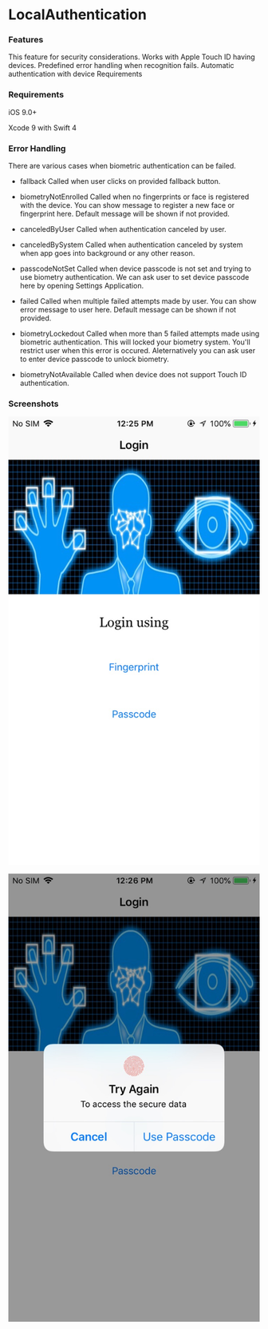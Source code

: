 # LocalAuthentication


### Features
This feature for security considerations.
Works with Apple Touch ID having devices.
Predefined error handling when recognition fails.
Automatic authentication with device Requirements

### Requirements

iOS 9.0+

Xcode 9 with Swift 4

### Error Handling

There are various cases when biometric authentication can be failed.

- fallback
Called when user clicks on provided fallback button.

- biometryNotEnrolled
Called when no fingerprints or face is registered with the device.
You can show message to register a new face or fingerprint here.
Default message will be shown if not provided.
- canceledByUser
Called when authentication canceled by user.
- canceledBySystem
Called when authentication canceled by system when app goes into background or any other reason.
- passcodeNotSet
Called when device passcode is not set and trying to use biometry authentication.
We can ask user to set device passcode here by opening Settings Application.
- failed
Called when multiple failed attempts made by user.
You can show error message to user here.
Default message can be shown if not provided.
- biometryLockedout
Called when more than 5 failed attempts made using biometric authentication. This will locked your biometry system.
You'll restrict user when this error is occured.
Aleternatively you can ask user to enter device passcode to unlock biometry.
- biometryNotAvailable
Called when device does not support Touch ID authentication.

### Screenshots

![Alt text](https://raw.githubusercontent.com/Keerthi-Sparkout/LocalAuthentication/master/5CCEDE6C-574A-47DF-A268-F6DE9AE6D3D6.jpg "Login")

![](https://github.com/Keerthi-Sparkout/LocalAuthentication/blob/master/F02BE44A-9BC5-4927-B275-9F960BA5A925.jpg)
